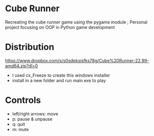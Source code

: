 # Cube Runner
Recreating the cube runner game using the pygame module ; Personal project focusing on OOP in Python game development

# Distribution
https://www.dropbox.com/s/s0sdpksisfks78g/Cube%20Runner-22.99-amd64.zip?dl=0
- I used cx_Freeze to create this windows installer
- install in a new folder and run main.exe to play

# Controls
- left/right arrows: move
- p: pause & unpause
- q: quit
- m: mute